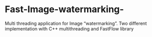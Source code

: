 # Fast-Image-watermarking-
Multi threading application for Image “watermarking”. Two different implementation with C++ multithreading and FastFlow library

